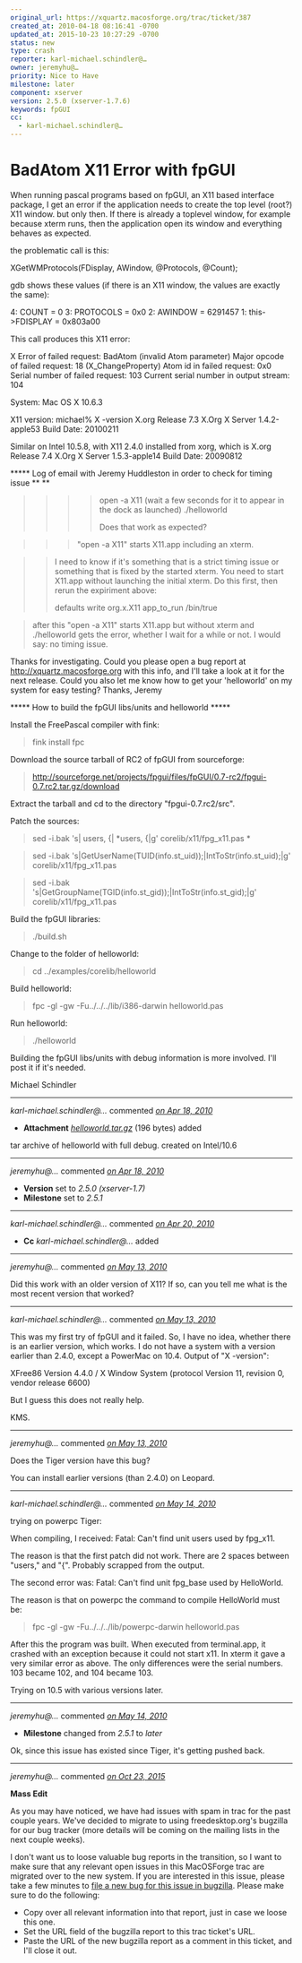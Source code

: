 ```yaml
---
original_url: https://xquartz.macosforge.org/trac/ticket/387
created_at: 2010-04-18 08:16:41 -0700
updated_at: 2015-10-23 10:27:29 -0700
status: new
type: crash
reporter: karl-michael.schindler@…
owner: jeremyhu@…
priority: Nice to Have
milestone: later
component: xserver
version: 2.5.0 (xserver-1.7.6)
keywords: fpGUI
cc:
  - karl-michael.schindler@…
---
```


BadAtom X11 Error with fpGUI
============================


When running pascal programs based on fpGUI, an X11 based interface package, I get an error if the application needs to create the top level (root?) X11 window. but only then. If there is already a toplevel window, for example because xterm runs, then the application open its window and everything behaves as expected.

the problematic call is this:

XGetWMProtocols(FDisplay, AWindow, @Protocols, @Count);

gdb shows these values (if there is an X11 window, the values are exactly the same):

4: COUNT = 0
3: PROTOCOLS = 0x0
2: AWINDOW = 6291457
1: this-&gt;FDISPLAY = 0x803a00

This call produces this X11 error:

X Error of failed request: BadAtom (invalid Atom parameter)
Major opcode of failed request: 18 (X\_ChangeProperty)
Atom id in failed request: 0x0
Serial number of failed request: 103
Current serial number in output stream: 104

System: Mac OS X 10.6.3

X11 version:
michael% X -version
X.org Release 7.3
X.Org X Server 1.4.2-apple53
Build Date: 20100211

Similar on Intel 10.5.8, with X11 2.4.0 installed from xorg, which is
X.org Release 7.4
X.Org X Server 1.5.3-apple14
Build Date: 20090812

****\* Log of email with Jeremy Huddleston in order to check for timing issue **
**

> > > > open -a X11
> > > > (wait a few seconds for it to appear in the dock as launched)
> > > > ./helloworld
> > > >
> > > > Does that work as expected?

> > > "open -a X11" starts X11.app including an xterm.

> > I need to know if it's something that is a strict timing issue or something that is
> > fixed by the started xterm. You need to start X11.app without launching the initial
> > xterm. Do this first, then rerun the expiriment above:
> >
> > defaults write org.x.X11 app\_to\_run /bin/true

> after this "open -a X11" starts X11.app but without xterm and ./helloworld gets
> the error, whether I wait for a while or not. I would say: no timing issue.

Thanks for investigating. Could you please open a bug report at
<http://xquartz.macosforge.org> with this info, and I'll take a look at it for the
next release.
Could you also let me know how to get your 'helloworld' on my system for easy testing?
Thanks, Jeremy

****\* How to build the fpGUI libs/units and helloworld ****\*

Install the FreePascal compiler with fink:

> fink install fpc

Download the source tarball of RC2 of fpGUI from sourceforge:

> <http://sourceforge.net/projects/fpgui/files/fpGUI/0.7-rc2/fpgui-0.7.rc2.tar.gz/download>

Extract the tarball and cd to the directory "fpgui-0.7.rc2/src".

Patch the sources:

> sed -i.bak 's| users, {| *users, {|g' corelib/x11/fpg\_x11.pas
> *

> sed -i.bak 's|GetUserName(TUID(info.st\_uid));|IntToStr(info.st\_uid);|g' corelib/x11/fpg\_x11.pas

> sed -i.bak 's|GetGroupName(TGID(info.st\_gid));|IntToStr(info.st\_gid);|g' corelib/x11/fpg\_x11.pas

Build the fpGUI libraries:

> ./build.sh

Change to the folder of helloworld:

> cd ../examples/corelib/helloworld

Build helloworld:

> fpc -gl -gw -Fu../../../lib/i386-darwin helloworld.pas

Run helloworld:

> ./helloworld

Building the fpGUI libs/units with debug information is more involved. I'll post it if it's needed.

Michael Schindler



---

*karl-michael.schindler@…* commented *[on Apr 18, 2010](https://xquartz.macosforge.org/trac/attachment/ticket/387/helloworld.tar.gz "April 18, 2010 at 11:42 AM PDT")*

-   **Attachment** *[helloworld.tar.gz](../attachment/ticket/387/helloworld.tar.gz)* (196 bytes) added

tar archive of helloworld with full debug. created on Intel/10.6



---

*jeremyhu@…* commented *[on Apr 18, 2010](https://xquartz.macosforge.org/trac/ticket/387#comment:1 "April 18, 2010 at 7:35 PM PDT")*

-   **Version** set to *2.5.0 (xserver-1.7)*
-   **Milestone** set to *2.5.1*



---

*karl-michael.schindler@…* commented *[on Apr 20, 2010](https://xquartz.macosforge.org/trac/ticket/387#comment:2 "April 20, 2010 at 3:38 PM PDT")*

-   **Cc** *karl-michael.schindler@…* added



---

*jeremyhu@…* commented *[on May 13, 2010](https://xquartz.macosforge.org/trac/ticket/387#comment:3 "May 13, 2010 at 8:55 AM PDT")*

Did this work with an older version of X11? If so, can you tell me what is the most recent version that worked?



---

*karl-michael.schindler@…* commented *[on May 13, 2010](https://xquartz.macosforge.org/trac/ticket/387#comment:4 "May 13, 2010 at 2:34 PM PDT")*

This was my first try of fpGUI and it failed. So, I have no idea, whether there is an earlier version, which works. I do not have a system with a version earlier than 2.4.0, except a PowerMac on 10.4. Output of "X -version":

XFree86 Version 4.4.0 / X Window System
(protocol Version 11, revision 0, vendor release 6600)

But I guess this does not really help.

KMS.



---

*jeremyhu@…* commented *[on May 13, 2010](https://xquartz.macosforge.org/trac/ticket/387#comment:5 "May 13, 2010 at 6:50 PM PDT")*

Does the Tiger version have this bug?

You can install earlier versions (than 2.4.0) on Leopard.



---

*karl-michael.schindler@…* commented *[on May 14, 2010](https://xquartz.macosforge.org/trac/ticket/387#comment:6 "May 14, 2010 at 12:53 AM PDT")*

trying on powerpc Tiger:

When compiling, I received: Fatal: Can't find unit users used by fpg\_x11.

The reason is that the first patch did not work. There are 2 spaces between "users," and "{". Probably scrapped from the output.

The second error was: Fatal: Can't find unit fpg\_base used by HelloWorld.

The reason is that on powerpc the command to compile HelloWorld must be:

> fpc -gl -gw -Fu../../../lib/powerpc-darwin helloworld.pas

After this the program was built. When executed from terminal.app, it crashed with an exception because it could not start x11. In xterm it gave a very similar error as above. The only differences were the serial numbers. 103 became 102, and 104 became 103.

Trying on 10.5 with various versions later.



---

*jeremyhu@…* commented *[on May 14, 2010](https://xquartz.macosforge.org/trac/ticket/387#comment:7 "May 14, 2010 at 9:31 AM PDT")*

-   **Milestone** changed from *2.5.1* to *later*

Ok, since this issue has existed since Tiger, it's getting pushed back.



---

*jeremyhu@…* commented *[on Oct 23, 2015](https://xquartz.macosforge.org/trac/ticket/387#comment:420 "October 23, 2015 at 10:27 AM PDT")*

**Mass Edit**

As you may have noticed, we have had issues with spam in trac for the past couple years. We've decided to migrate to using freedesktop.org's bugzilla for our bug tracker (more details will be coming on the mailing lists in the next couple weeks).

I don't want us to loose valuable bug reports in the transition, so I want to make sure that any relevant open issues in this MacOSForge trac are migrated over to the new system. If you are interested in this issue, please take a few minutes to [file a new bug for this issue in bugzilla](https://bugs.freedesktop.org/enter_bug.cgi?product=XQuartz&component=New%20Bugs). Please make sure to do the following:

-   Copy over all relevant information into that report, just in case we loose this one.
-   Set the URL field of the bugzilla report to this trac ticket's URL.
-   Paste the URL of the new bugzilla report as a comment in this ticket, and I'll close it out.



